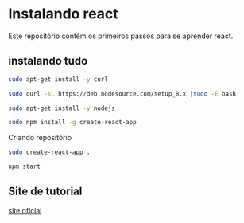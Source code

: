 # Instalando react

Este repositório contém os primeiros passos para se aprender react.


## instalando tudo

```sh
sudo apt-get install -y curl
```

```sh
sudo curl -sL https://deb.nodesource.com/setup_8.x |sudo -E bash
```

```sh
sudo apt-get install -y nodejs
```


```sh
sudo npm install -g create-react-app
```

Criando repositório

```sh
sudo create-react-app .

```

```sh
npm start
```

## Site de tutorial
[site oficial](https://reactjs.org/docs/getting-started.html)
